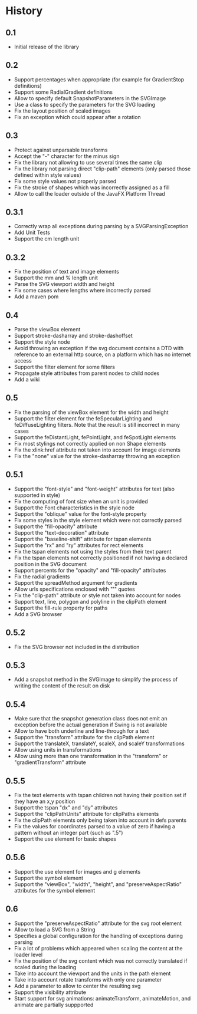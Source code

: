 # History
## 0.1
- Initial release of the library

## 0.2
- Support percentages when appropriate (for example for GradientStop definitions)
- Support some RadialGradient definitions
- Allow to specify default SnapshotParameters in the SVGImage
- Use a class to specify the parameters for the SVG loading
- Fix the layout position of scaled images
- Fix an exception which could appear after a rotation

## 0.3
 - Protect against unparsable transforms
 - Accept the "-" character for the minus sign
 - Fix the library not allowing to use several times the same clip 
 - Fix the library not parsing direct "clip-path" elements (only parsed those defined within style values)
 - Fix some style values not properly parsed
 - Fix the stroke of shapes which was incorrectly assigned as a fill
 - Allow to call the loader outside of the JavaFX Platform Thread

## 0.3.1
 - Correctly wrap all exceptions during parsing by a SVGParsingException
 - Add Unit Tests
 - Support the cm length unit

## 0.3.2
 - Fix the position of text and image elements
 - Support the mm and % length unit
 - Parse the SVG viewport width and height
 - Fix some cases where lengths where incorrectly parsed
 - Add a maven pom

## 0.4
 - Parse the viewBox element
 - Support stroke-dasharray and stroke-dashoffset
 - Support the style node
 - Avoid throwing an exception if the svg document contains a DTD with reference to an external http source, on a platform which has no internet access
 - Support the filter element for some filters
 - Propagate style attributes from parent nodes to child nodes
 - Add a wiki

## 0.5
 - Fix the parsing of the viewBox element for the width and height
 - Support the filter element for the feSpecularLighting and feDiffuseLighting filters. Note that the result is still
   incorrect in many cases
 - Support the feDistantLight, fePointLight, and feSpotLight elements
 - Fix most stylings not correctly applied on non Shape elements
 - Fix the xlink:href attribute not taken into account for image elements
 - Fix the "none" value for the stroke-dasharray throwing an exception 

## 0.5.1
 - Support the "font-style" and "font-weight" attributes for text (also supported in style)
 - Fix the computing of font size when an unit is provided
 - Support the Font characteristics in the style node
 - Support the "oblique" value for the font-style property
 - Fix some styles in the style element which were not correctly parsed
 - Support the "fill-opacity" attribute
 - Support the "text-decoration" attribute
 - Support the "baseline-shift" attribute for tspan elements
 - Support the "rx" and "ry" attributes for rect elements
 - Fix the tspan elements not using the styles from their text parent
 - Fix the tspan elements not correctly positioned if not having a declared position in the SVG document
 - Support percents for the "opacity" and "fill-opacity" attributes
 - Fix the radial gradients
 - Support the spreadMethod argument for gradients
 - Allow urls specifications enclosed with "'" quotes
 - Fix the "clip-path" attribute or style not taken into account for nodes
 - Support text, line, polygon and polyline in the clipPath element
 - Support the fill-rule property for paths
 - Add a SVG browser

## 0.5.2
 - Fix the SVG browser not included in the distribution

## 0.5.3
 - Add a snapshot method in the SVGImage to simplify the process of writing the content of the result on disk

## 0.5.4
 - Make sure that the snapshot generation class does not emit an exception before the actual generation if Swing is not available
 - Allow to have both underline and line-through for a text
 - Support the "transform" attribute for the clipPath element
 - Support the translateX, translateY, scaleX, and scaleY transformations
 - Allow using units in transformations
 - Allow using more than one transformation in the "transform" or "gradientTransform" attribute

## 0.5.5
- Fix the text elements with tspan children not having their position set if they have an x,y position
- Support the tspan "dx" and "dy" attributes
- Support the "clipPathUnits" attribute for clipPaths elements
- Fix the clipPath elements only being taken into account in defs parents
- Fix the values for coordinates parsed to a value of zero if having a pattern without an integer part (such as ".5")
- Support the use element for basic shapes

## 0.5.6
- Support the use element for images and g elements
- Support the symbol element
- Support the "viewBox", "width", "height", and "preserveAspectRatio" attributes for the symbol element

## 0.6
 - Support the "preserveAspectRatio" attribute for the svg root element
 - Allow to load a SVG from a String
 - Specifies a global configuration for the handling of exceptions during parsing
 - Fix a lot of problems which appeared when scaling the content at the loader level
 - Fix the position of the svg content which was not correctly translated if scaled during the loading 
 - Take into account the viewport and the units in the path element
 - Take into account rotate transforms with only one parameter
 - Add a parameter to allow to center the resulting svg
 - Support the visibility attribute
 - Start support for svg animations: animateTransform, animateMotion, and animate are partially suppported

